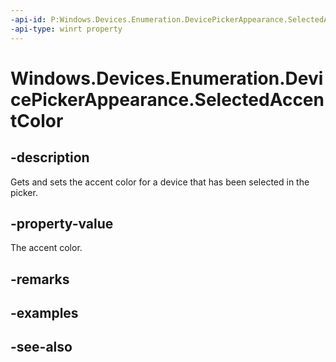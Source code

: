 ```yaml
---
-api-id: P:Windows.Devices.Enumeration.DevicePickerAppearance.SelectedAccentColor
-api-type: winrt property
---
```


<!-- Property syntax
public Windows.UI.Color SelectedAccentColor { get;  set; }
-->

# Windows.Devices.Enumeration.DevicePickerAppearance.SelectedAccentColor

## -description
Gets and sets the accent color for a device that has been selected in the picker.

## -property-value
The accent color.

## -remarks

## -examples

## -see-also
